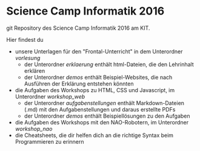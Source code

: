 # Science Camp Informatik 2016
git Repository des Science Camp Informatik 2016 am KIT.

Hier findest du 
* unsere Unterlagen für den "Frontal-Unterricht" in dem Unterordner *vorlesung*
  * der Unterordner *erklaerung* enthält html-Dateien, die den Lehrinhalt erklären
  * der Unterordner *demos* enthält Beispiel-Websites, die nach Ausführen der Erklärung entstehen könnten
* die Aufgaben des Workshops zu HTML, CSS und Javascript, im Unterordner *workshop_web*
  * der Unterordner *aufgabenstellungen* enthält Markdown-Dateien (.md) mit den Aufgabenstellungen und daraus erstellte PDFs
  * der Unterordner *demos* enthält Beispiellösungen zu den Aufgaben
* die Aufgaben des Workshops mit den NAO-Robotern, im Unterordner *workshop_nao*
* die Cheatsheets, die dir helfen dich an die richtige Syntax beim Programmieren zu erinnern
